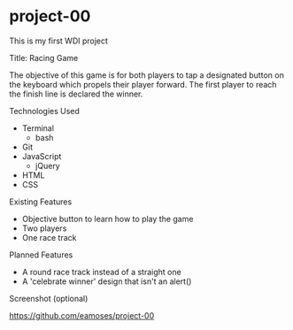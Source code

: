 # project-00
This is my first WDI project

Title: Racing Game

The objective of this game is for both players to tap a designated button on the keyboard which propels their player forward. The first player to reach the finish line is declared the winner.

Technologies Used
* Terminal
  * bash
* Git
* JavaScript
  * jQuery
* HTML
* CSS

Existing Features
* Objective button to learn how to play the game
* Two players
* One race track

Planned Features
* A round race track instead of a straight one
* A 'celebrate winner' design that isn't an alert()

Screenshot (optional)

https://github.com/eamoses/project-00
